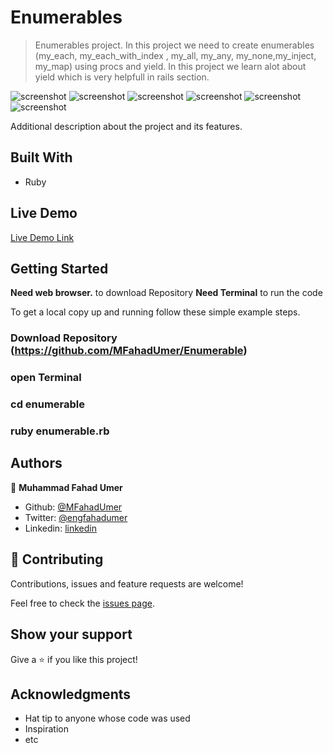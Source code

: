 # Enumerables

> Enumerables project. In this project we need to create enumerables (my_each, my_each_with_index , my_all, my_any, my_none,my_inject, my_map) using procs and yield. In this project we learn alot about yield which is very helpfull in rails section.

![screenshot](./enumerable-1.png)
![screenshot](./enumerable-2.png)
![screenshot](./enumerable-3.png)
![screenshot](./enumerable-4.png)
![screenshot](./enumerable-5.png)
![screenshot](./enumerable-6.png)

Additional description about the project and its features.

## Built With

- Ruby

## Live Demo

[Live Demo Link](https://repl.it/@MuhammadFahadFa/LongtermStripedCable)


## Getting Started

**Need web browser.** to download Repository
**Need Terminal** to run the code

To get a local copy up and running follow these simple example steps.

### Download Repository (https://github.com/MFahadUmer/Enumerable)
### open Terminal
### cd enumerable
### ruby enumerable.rb

## Authors


👤 **Muhammad Fahad Umer**

- Github: [@MFahadUmer](https://github.com/MFahadUmer)
- Twitter: [@engfahadumer](https://twitter.com/engfahadumer)
- Linkedin: [linkedin](https://www.linkedin.com/in/engineer-muhammad-fahad-e-umer-08813055/)

## 🤝 Contributing

Contributions, issues and feature requests are welcome!

Feel free to check the [issues page](https://github.com/MFahadUmer/Enumerable).

## Show your support

Give a ⭐️ if you like this project!

## Acknowledgments

- Hat tip to anyone whose code was used
- Inspiration
- etc

